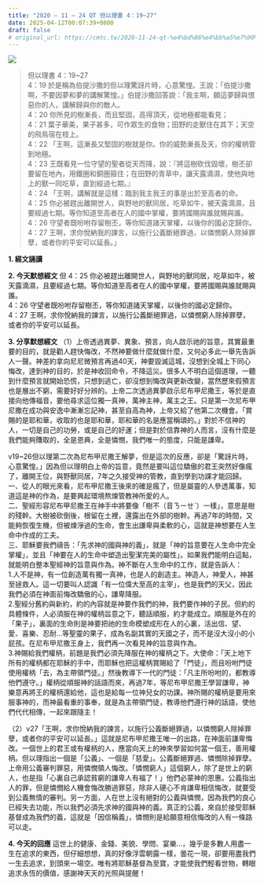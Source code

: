 ```yaml
---
title: "2020 – 11 – 24 QT 但以理書 4：19~27"
date: 2025-04-12T00:07:39+0800
draft: false
# original_url: https://cmtc.tw/2020-11-24-qt-%e4%bd%86%e4%bb%a5%e7%90%86%e6%9b%b8-4%ef%bc%9a1927
---
```


![](/images/qt.jpg)
> 但以理書 4：19\~27  
> 4：19 於是稱為伯提沙撒的但以理驚訝片時，心意驚惶。王說：「伯提沙撒啊，不要因夢和夢的講解驚惶。」伯提沙撒回答說：「我主啊，願這夢歸與恨惡你的人，講解歸與你的敵人。  
> 4：20 你所見的樹漸長，而且堅固，高得頂天，從地極都能看見；  
> 4：21 葉子華美，果子甚多，可作眾生的食物；田野的走獸住在其下；天空的飛鳥宿在枝上。  
> 4：22 「王啊，這漸長又堅固的樹就是你。你的威勢漸長及天，你的權柄管到地極。  
> 4：23 王既看見一位守望的聖者從天而降，說：『將這樹砍伐毀壞，樹丕卻要留在地內，用鐵圈和銅圈箍住；在田野的青草中，讓天露滴濕，使他與地上的獸一同吃草，直到經過七期。』  
> 4：24 「王啊，講解就是這樣：臨到我主我王的事是出於至高者的命。  
> 4：25 你必被趕出離開世人，與野地的獸同居，吃草如牛，被天露滴濕，且要經過七期。等你知道至高者在人的國中掌權，要將國賜與誰就賜與誰。  
> 4：26 守望者既吩咐存留樹丕，等你知道諸天掌權，以後你的國必定歸你。  
> 4：27 王啊，求你悅納我的諫言，以施行公義斷絕罪過，以憐憫窮人除掉罪孽，或者你的平安可以延長。」

**1. 經文誦讀**

**2.  今天默想經文**
但 4：25 你必被趕出離開世人，與野地的獸同居，吃草如牛，被天露滴濕，且要經過七期。等你知道至高者在人的國中掌權，要將國賜與誰就賜與誰。  
4：26 守望者既吩咐存留樹丕，等你知道諸天掌權，以後你的國必定歸你。  
4：27 王啊，求你悅納我的諫言，以施行公義斷絕罪過，以憐憫窮人除掉罪孽，或者你的平安可以延長。

**3. 分享默想經文**
（1）上帝透過異夢、異象、預言，向人啟示祂的旨意，其實最重要的目的，就是勸人趕快悔改，不然神要做什麼就做什麼，又何必多此一舉先告訴人一聲。神差約拿向尼尼微預言再過40天，神要毀滅這城，沒想到全城上下同心悔改，達到神的目的，於是神收回命令，不降這災。很多人不明白這個道理，一聽到什麼預言就開始恐慌，只想到逃亡，卻沒想到悔改與更新改變，當然歷來假預言也是層出不窮，需要好好分辨的。上帝二次透過異夢啟示尼布甲尼撒王，等於是直接向他傳福音，要他尋求這位獨一真神，萬神主神，萬主之王。只是第一次尼布甲尼撒在成功與安逸中漸漸忘記神，甚至自高為神，上帝又給了他第二次機會。「賞賜的是耶和華，收取的也是耶和華，耶和華的名是應當稱頌的。」對於不信神的人，一切是自己的功勞，或是自己的好運；但是對於信靠神的人而言，沒有什麼是我們能夠賺取的，全是恩典，全是憐憫，我們唯一的態度，只能是謙卑。

v19\~26但以理第二次為尼布甲尼撒王解夢，但是這次的反應，卻是「驚訝片時，心意驚惶。」因為但以理明白上帝的旨意，竟然是要叫這位驕傲的君王突然好像瘋了，離開王位，與野獸同居，7年之久接受神的管教，直到學到功課才能回歸。  
一、從人的眼光來看，尼布甲尼撒王後來的確是瘋了，但是屬靈的人參透萬事，知道這是神的作為，是要興起環境熬煉管教神所愛的人。  
二、聖經形容尼布甲尼撒王在神手中將要像「樹不（音ㄋㄧㄝˋ）一樣」，意思是樹的殘幹。大樹被砍倒後，根留在土裡，還露出在外部的樹幹。再過7年的時間，又能夠恢復生機，但被煉淨過的生命，會生出謙卑與柔軟的心，這就是神想要在人生命中作成的工夫。  
三、耶穌要我們禱告：「先求神的國與神的義」，就是「神的旨意要在人生命中完全掌權」，並且「神要在人的生命中塑造出聖潔完美的屬性」。如果我們能明白這點，就能明白整本聖經神的旨意與作為。神不斷在人生命中的工作，就是告訴人：  
1.人不是神，有一位創造萬有獨一真神，也是人的創造主。神造人，神愛人，神甚至拯救人。這一切要叫人認識「有一位偉大至高的主宰」，也是我們的天父，因此我們必須在神面前悔改驕傲的心，謙卑降服。  
2.聖經分舊約與新約，約的內容就是神要作我們的神，我們要作神的子民。但約的具體條件，人必須服在神的權柄旨意之下，聽話順服，約才能成立。順服是外在的「果子」，裏面的生命則是神要把祂的生命模塑成形在人的心裏，活出信、望、愛、喜樂、忍耐…等聖靈的果子，成為名副其實的天國之子，而不是沒大沒小的小屁孩。在尼布甲尼撒王身上，我們再一次看見神的旨意與作為。  
3.神賜給我們權柄，前題是我們必須先降服在神的權柄之下。大使命：「天上地下所有的權柄都在耶穌的手中，而耶穌也把這權柄賞賜給了「門徒」，而且吩咐門徒使用權柄「去，為主帶領門徒。」然後教導下一代的門徒：「凡主所吩咐的，都教導他們遵守。」權柄從順服神的話語而來，再過7年，等尼布甲尼撒王學習謙卑，神樂意再將王的權柄還給他，這也是給每一位神兒女的功課。神所賜的權柄是要用來服事神的，而神最看重的事奉，就是為主帶領門徒，教導他們遵行神的話語，使他們代代相傳，一起來跟隨主！

（2）v27「王啊，求你悅納我的諫言，以施行公義斷絕罪過，以憐憫窮人除掉罪孽，或者你的平安可以延長。」這就是尼布甲尼撒王唯一的出路，在神面前謙卑悔改。一個世上的君王或有權柄的人，應當向天上的神來學習如何當一個王，善用權柄。但以理指出一個是「公義」、一個是「慈愛」。公義斷絕罪過、憐憫除掉罪孽。上帝用公義審判罪惡，用憐憫領人悔改。「憐憫窮人」這個窮人，除了是世上的窮人，也是指「心裏自己承認貧窮的謙卑人有福了！」他們必蒙神的恩惠。公義指出人的罪，但是憐憫給人機會悔改勝過罪惡，除非人硬心不肯謙卑相信悔改，就要受到公義無情的審判。另一方面，人在世上沒有絕對的公義與憐憫，因為我們的良心已經失去功能，所以我們必須先求神的國與神的義。真正的公義，來自於接受耶穌基督成為我們的義，這就是「因信稱義」，憐憫則是給願意相信悔改的人有一條路可以走。

**4. 今天的回應**
這世上的健康、金錢、美貌、學問、宴樂…，幾乎是多數人用盡一生在追求的東西，但仔細想想，真的好像浮雲朝露一樣，曇花一現，卻要用盡我們一生去追求，到頭來一場空。唯有將耶穌基督為至寶，才能使我們輕看世物，轉眼追求永恆的價值，感謝神天天的光照與提醒！
